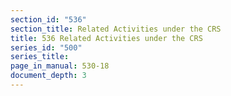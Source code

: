 ```yaml
---
section_id: "536"
section_title: Related Activities under the CRS
title: 536 Related Activities under the CRS
series_id: "500"
series_title: 
page_in_manual: 530-18
document_depth: 3
---
```

